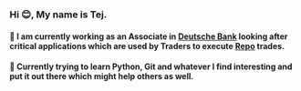 ### Hi 😊, My name is Tej.

#### 🔭 I am currently working as an Associate in [Deutsche Bank](https://en.wikipedia.org/wiki/Deutsche_Bank) looking after critical applications which are used by Traders to execute [Repo](https://en.wikipedia.org/wiki/Repurchase_agreement) trades.

#### 🌱 Currently trying to learn Python, Git and whatever I find interesting and  put it out there which might help others as well.

<!--
**TejSahu/TejSahu** is a ✨ _special_ ✨ repository because its `README.md` (this file) appears on your GitHub profile.

Here are some ideas to get you started:

- 🔭 I’m currently working on ...
- 🌱 I’m currently learning ...
- 👯 I’m looking to collaborate on ...
- 🤔 I’m looking for help with ...
- 💬 Ask me about ...
- 📫 How to reach me: ...
- 😄 Pronouns: ...
- ⚡ Fun fact: ...
-->
